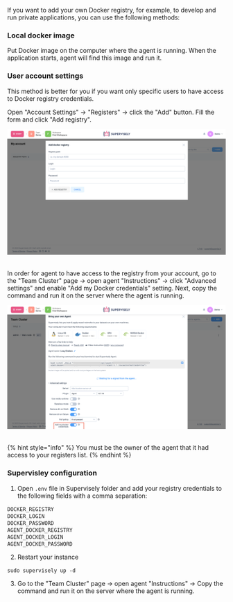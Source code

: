 If you want to add your own Docker registry, for example, to develop and run private applications, you can use the following methods:

### Local docker image
Put Docker image on the computer where the agent is running. When the application starts, agent will find this image and run it.


### User account settings
This method is better for you if you want only specific users to have access to Docker registry credentials.


Open "Account Settings" -> "Registers" -> click the "Add" button. Fill the form and click "Add registry".
  
  
![](add_custom_registry.png)
  
  
In order for agent to have access to the registry from your account, go to the "Team Cluster" page -> open agent "Instructions" -> click "Advanced settings" and enable "Add my Docker credentials" setting. Next, copy the command and run it on the server where the agent is running.
  
  
![](agent_custom_creds.png)
  
  
{% hint style="info" %} You must be the owner of the agent that it had access to your registers list. {% endhint %}


### Supervisley configuration 
1. Open `.env` file in Supervisely folder and add your registry credentials to the following fields with a comma separation:
```
DOCKER_REGISTRY
DOCKER_LOGIN
DOCKER_PASSWORD
AGENT_DOCKER_REGISTRY
AGENT_DOCKER_LOGIN
AGENT_DOCKER_PASSWORD
```

2. Restart your instance
```
sudo supervisely up -d
```
3. Go to the "Team Cluster" page -> open agent "Instructions" -> Copy the command and run it on the server where the agent is running.
